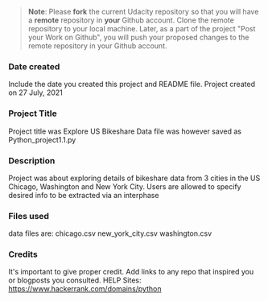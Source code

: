 >**Note**: Please **fork** the current Udacity repository so that you will have a **remote** repository in **your** Github account. Clone the remote repository to your local machine. Later, as a part of the project "Post your Work on Github", you will push your proposed changes to the remote repository in your Github account.

### Date created
Include the date you created this project and README file.
Project created on 27 July, 2021

### Project Title
Project title was Explore US Bikeshare Data
file was however saved as Python_project1.1.py

### Description
Project was about exploring details of bikeshare data from 3 cities in the US Chicago, Washington and New York City.
Users are allowed to specify desired info to be extracted via an interphase

### Files used
data files are:
chicago.csv
new_york_city.csv
washington.csv

### Credits
It's important to give proper credit. Add links to any repo that inspired you or blogposts you consulted.
HELP Sites:
https://www.hackerrank.com/domains/python
